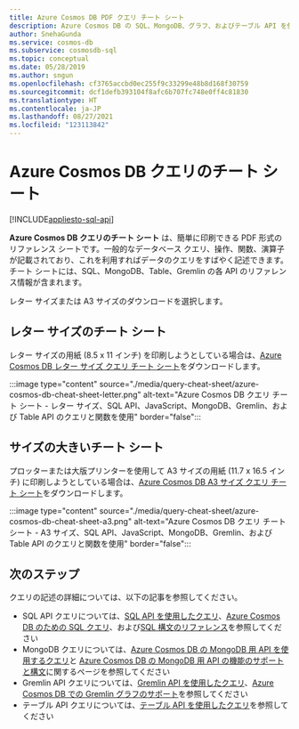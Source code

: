 ```yaml
---
title: Azure Cosmos DB PDF クエリ チート シート
description: Azure Cosmos DB の SQL、MongoDB、グラフ、およびテーブル API を使用してデータをクエリするのに役立つ印刷可能な PDF チート シート
author: SnehaGunda
ms.service: cosmos-db
ms.subservice: cosmosdb-sql
ms.topic: conceptual
ms.date: 05/28/2019
ms.author: sngun
ms.openlocfilehash: cf3765accbd0ec255f9c33299e48b8d168f30759
ms.sourcegitcommit: dcf1defb393104f8afc6b707fc748e0ff4c81830
ms.translationtype: HT
ms.contentlocale: ja-JP
ms.lasthandoff: 08/27/2021
ms.locfileid: "123113842"
---
```

# <a name="azure-cosmos-db-query-cheat-sheets"></a>Azure Cosmos DB クエリのチート シート
[!INCLUDE[appliesto-sql-api](../includes/appliesto-sql-api.md)]

**Azure Cosmos DB クエリのチート シート** は、簡単に印刷できる PDF 形式のリファレンス シートです。一般的なデータベース クエリ、操作、関数、演算子が記載されており、これを利用すればデータのクエリをすばやく記述できます。 チート シートには、SQL、MongoDB、Table、Gremlin の各 API のリファレンス情報が含まれます。 

レター サイズまたは A3 サイズのダウンロードを選択します。 

## <a name="letter-sized-cheat-sheets"></a>レター サイズのチート シート

レター サイズの用紙 (8.5 x 11 インチ) を印刷しようとしている場合は、[Azure Cosmos DB レター サイズ クエリ チート シート](https://go.microsoft.com/fwlink/?LinkId=623215)をダウンロードします。

:::image type="content" source="./media/query-cheat-sheet/azure-cosmos-db-cheat-sheet-letter.png" alt-text="Azure Cosmos DB クエリ チート シート - レター サイズ、SQL API、JavaScript、MongoDB、Gremlin、および Table API のクエリと関数を使用" border="false":::

## <a name="oversized-cheat-sheets"></a>サイズの大きいチート シート
プロッターまたは大版プリンターを使用して A3 サイズの用紙 (11.7 x 16.5 インチ) に印刷しようとしている場合は、[Azure Cosmos DB A3 サイズ クエリ チート シート](https://go.microsoft.com/fwlink/?linkid=870413)をダウンロードします。

:::image type="content" source="./media/query-cheat-sheet/azure-cosmos-db-cheat-sheet-a3.png" alt-text="Azure Cosmos DB クエリ チート シート - A3 サイズ、SQL API、JavaScript、MongoDB、Gremlin、および Table API のクエリと関数を使用" border="false":::

## <a name="next-steps"></a>次のステップ
クエリの記述の詳細については、以下の記事を参照してください。
* SQL API クエリについては、[SQL API を使用したクエリ](tutorial-query-sql-api.md)、[Azure Cosmos DB のための SQL クエリ](./sql-query-getting-started.md)、および[SQL 構文のリファレンス](./sql-query-getting-started.md)を参照してください
* MongoDB クエリについては、[Azure Cosmos DB の MongoDB 用 API を使用するクエリ](../mongodb/tutorial-query-mongodb.md)と [Azure Cosmos DB の MongoDB 用 API の機能のサポートと構文](../mongodb/feature-support-32.md)に関するページを参照してください
* Gremlin API クエリについては、[Gremlin API を使用したクエリ](../tutorial-query-graph.md)、[Azure Cosmos DB での Gremlin グラフのサポート](../gremlin-support.md)を参照してください
* テーブル API クエリについては、[テーブル API を使用したクエリ](../table/tutorial-query-table.md)を参照してください